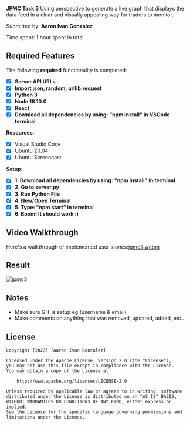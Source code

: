 **JPMC Task 3** Using perspective to generate a live graph that displays the data feed in a clear and visually appealing way for traders to monitor.

Submitted by: **Aaron Ivan Gonzalez**

Time spent: **1** hour spent in total

## Required Features

The following **required** functionality is completed:

- [x] **Server API URLs**
- [x] **Import json, random, urllib.request**
- [x] **Python 3**
- [x] **Node 18.10.0**
- [x] **React**
- [x] **Download all dependencies by using: "npm install" in VSCode terminal**

**Resources**:

- [x] Visual Studio Code
- [x] Ubuntu 20.04
- [x] Ubuntu Screencast

**Setup**:
- [x] **1. Download all dependencies by using: "npm install" in terminal**
- [x] **2. Go to server.py**
- [x] **3. Run Python File**
- [x] **4. New/Open Terminal**
- [x] **5. Type: "npm start" in terminal**
- [x] **6. Boom! It should work :)**

## Video Walkthrough

Here's a walkthrough of implemented user stories:[jpmc3.webm](https://user-images.githubusercontent.com/91685385/229257809-919d4732-750f-4ca0-9eac-41811304850a.webm)

## Result
![jpmc3](https://user-images.githubusercontent.com/91685385/229258375-fd4b7a7b-d8c2-4c18-9a09-9b5447308f59.png)

## Notes

- Make sure GIT is setup eg.(username & email)
- Make comments on anything that was removed, updated, added, etc..

## License

    Copyright [2023] [Aaron Ivan Gonzalez]

    Licensed under the Apache License, Version 2.0 (the "License");
    you may not use this file except in compliance with the License.
    You may obtain a copy of the License at

        http://www.apache.org/licenses/LICENSE-2.0

    Unless required by applicable law or agreed to in writing, software
    distributed under the License is distributed on an "AS IS" BASIS,
    WITHOUT WARRANTIES OR CONDITIONS OF ANY KIND, either express or implied.
    See the License for the specific language governing permissions and
    limitations under the License.
